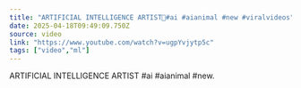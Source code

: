 ```yaml
---
title: "ARTIFICIAL INTELLIGENCE ARTIST📍#ai #aianimal #new #viralvideos"
date: 2025-04-18T09:49:09.750Z
source: video
link: "https://www.youtube.com/watch?v=ugpYvjytp5c"
tags: ["video","ml"]
---
```

ARTIFICIAL INTELLIGENCE ARTIST   #ai #aianimal #new.
